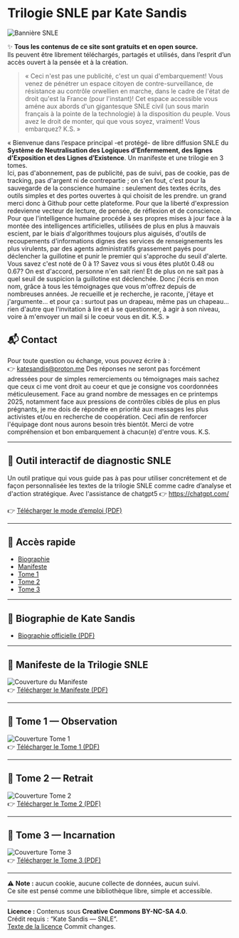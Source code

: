 # Trilogie SNLE par Kate Sandis

![Bannière SNLE](assets/covers/banniere.png)

✨ **Tous les contenus de ce site sont gratuits et en open source.**  
Ils peuvent être librement téléchargés, partagés et utilisés, dans l’esprit d’un accès ouvert à la pensée et à la création.

> « Ceci n'est pas une publicité, c'est un quai d'embarquement! Vous venez de pénétrer un espace citoyen de contre-surveillance, de résistance au contrôle orwellien en marche, dans le cadre de l'état de droit qu'est la France (pour l'instant)! Cet espace accessible vous améne aux abords d'un gigantesque SNLE civil (un sous marin français à la pointe de la technologie) à la disposition du peuple. Vous avez le droit de monter, qui que vous soyez, vraiment! Vous embarquez? K.S. »

« Bienvenue dans l’espace principal -et protégé- de libre diffusion SNLE du **Système de Neutralisation des Logiques d'Enfermement, des lignes d'Exposition et des Lignes d’Existence**. Un manifeste et une trilogie en 3 tomes.  
Ici, pas d'abonnement, pas de publicité, pas de suivi, pas de cookie, pas de tracking, pas d'argent ni de contrepartie ; on s'en fout, c'est pour la sauvegarde de la conscience humaine : seulement des textes écrits, des outils simples et des portes ouvertes à qui choisit de les prendre. un grand merci donc à Github pour cette plateforme. 
Pour que la liberté d'expression redevienne vecteur de lecture, de pensée, de réflexion et de conscience. Pour que l'intelligence humaine procéde à ses propres mises à jour face à la montée des intelligences artificielles, utilisées de plus en plus à mauvais escient, par le biais d'algorithmes toujours plus aiguisés, d'outils de recoupements d'informations dignes des services de renseignements les plus virulents, par des agents administratifs grassement payés pour déclencher la guillotine et punir le premier qui s'approche du seuil d'alerte. 
Vous savez c'est noté de 0 à 1? Savez vous si vous êtes plutôt 0.48 ou 0.67? On est d'accord, personne n'en sait rien! Et de plus on ne sait pas à quel seuil de suspicion la guillotine est déclenchée. Donc j'écris en mon nom, grâce à tous les témoignages que vous m'offrez depuis de nombreuses années. Je recueille et je recherche, je raconte, j'étaye et j'argumente... et pour ça : surtout pas un drapeau, même pas un chapeau... rien d'autre que l'invitation à lire et à se questionner, à agir à son niveau, voire à m'envoyer un mail si le coeur vous en dit. K.S. »

## 📬 Contact
Pour toute question ou échange, vous pouvez écrire à :  
👉 [katesandis@proton.me](mailto:katesandis@proton.me)
Des réponses ne seront pas forcément adressées pour de simples remerciements ou témoignages mais sachez que ceux ci me vont droit au coeur et que je consigne vos coordonnées méticuleusement. Face au grand nombre de messages en ce printemps 2025, notamment face aux pressions de contrôles ciblés de plus en plus prégnants, je me dois de répondre en priorité aux messages les plus activistes et/ou en recherche de coopération. Ceci afin de renforcer l'équipage dont nous aurons besoin très bientôt. Merci de votre compréhension et bon embarquement à chacun(e) d'entre vous. K.S.

---

## 🧭 Outil interactif de diagnostic SNLE
Un outil pratique qui vous guide pas à pas pour utiliser concrétement et de façon personnalisée les textes de la trilogie SNLE comme cadre d’analyse et d'action stratégique. Avec l'assistance de chatgpt5 👉 https://chatgpt.com/

👉 [Télécharger le mode d’emploi (PDF)](assets/outil-snle.pdf)

---

## 📑 Accès rapide
- [Biographie](#-biographie-de-kate-sandis)
- [Manifeste](#-manifeste-de-la-trilogie-snle)
- [Tome 1](#-tome-1--observation)
- [Tome 2](#-tome-2--retrait)
- [Tome 3](#-tome-3--incarnation)

---

## 👤 Biographie de Kate Sandis
- [Biographie officielle (PDF)](assets/biographie.pdf)

---

## 📜 Manifeste de la Trilogie SNLE
![Couverture du Manifeste](assets/covers/manifeste.png)  
👉 [Télécharger le Manifeste (PDF)](assets/manifeste.pdf)

---

## 📘 Tome 1 — Observation
![Couverture Tome 1](assets/covers/tome1.png)  
👉 [Télécharger le Tome 1 (PDF)](assets/tome1.pdf)

---

## 📗 Tome 2 — Retrait
![Couverture Tome 2](assets/covers/tome2.png)  
👉 [Télécharger le Tome 2 (PDF)](assets/tome2.pdf)

---

## 📕 Tome 3 — Incarnation
![Couverture Tome 3](assets/covers/tome3.png)  
👉 [Télécharger le Tome 3 (PDF)](assets/tome3.pdf)

---

⚠️ **Note :** aucun cookie, aucune collecte de données, aucun suivi.  
Ce site est pensé comme une bibliothèque libre, simple et accessible.

---

**Licence :** Contenus sous **Creative Commons BY-NC-SA 4.0**.  
Crédit requis : “Kate Sandis — SNLE”.  
[Texte de la licence](https://creativecommons.org/licenses/by-nc-sa/4.0/)
Commit changes.


